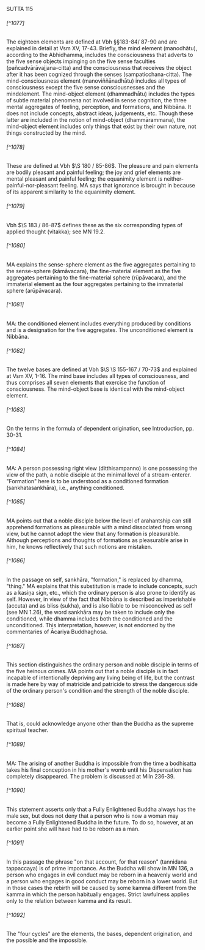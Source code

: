 SUTTA 115

###### [^1077]
The eighteen elements are defined at Vbh §§183-84/ 87-90 and are explained in detail at Vsm XV, 17-43. Briefly, the mind element (manodhātu), according to the Abhidhamma, includes the consciousness that adverts to the five sense objects impinging on the five sense faculties (pañcadvārāvajjana-citta) and the consciousness that receives the object after it has been cognized through the senses (sampaticchana-citta). The mind-consciousness element (manoviññānadhātu) includes all types of consciousness except the five sense consciousnesses and the mindelement. The mind-object element (dhammadhātu) includes the types of subtle material phenomena not involved in sense cognition, the three mental aggregates of feeling, perception, and formations, and Nibbāna. It does not include concepts, abstract ideas, judgements, etc. Though these latter are included in the notion of mind-object (dhammārammana), the mind-object element includes only things that exist by their own nature, not things constructed by the mind.

###### [^1078]
These are defined at Vbh $\S 180 / 85-86$. The pleasure and pain elements are bodily pleasant and painful feeling; the joy and grief elements are mental pleasant and painful feeling; the equanimity element is neither-painful-nor-pleasant feeling. MA says that ignorance is brought in because of its apparent similarity to the equanimity element.

###### [^1079]
Vbh $\S 183 / 86-87$ defines these as the six corresponding types of applied thought (vitakka); see MN 19.2.

###### [^1080]
MA explains the sense-sphere element as the five aggregates pertaining to the sense-sphere (kāmāvacara), the fine-material element as the five aggregates pertaining to the fine-material sphere (rüpāvacara), and the immaterial element as the four aggregates pertaining to the immaterial sphere (arūpāvacara).

###### [^1081]
MA: the conditioned element includes everything produced by conditions and is a designation for the five aggregates. The unconditioned element is Nibbāna.

###### [^1082]
The twelve bases are defined at Vbh $\S \S 155-167 / 70-73$ and explained at Vsm XV, 1-16. The mind base includes
all types of consciousness, and thus comprises all seven elements that exercise the function of consciousness. The mind-object base is identical with the mind-object element.

###### [^1083]
On the terms in the formula of dependent origination, see Introduction, pp. 30-31.

###### [^1084]
MA: A person possessing right view (ditthisampanno) is one possessing the view of the path, a noble disciple at the minimal level of a stream-enterer. "Formation" here is to be understood as a conditioned formation (sankhatasankhāra), i.e., anything conditioned.

###### [^1085]
MA points out that a noble disciple below the level of arahantship can still apprehend formations as pleasurable with a mind dissociated from wrong view, but he cannot adopt the view that any formation is pleasurable. Although perceptions and thoughts of formations as pleasurable arise in him, he knows reflectively that such notions are mistaken.

###### [^1086]
In the passage on self, sankhāra, "formation," is replaced by dhamma, "thing." MA explains that this substitution is made to include concepts, such as a kasiṇa sign, etc., which the ordinary person is also prone to identify as self. However, in view of the fact that Nibbāna is described as imperishable (accuta) and as bliss (sukha), and is also liable to be misconceived as self (see MN 1.26), the word sankhāra may be taken to include only the conditioned, while dhamma includes both the conditioned and the unconditioned. This interpretation, however, is not endorsed by the commentaries of Ācariya Buddhaghosa.

###### [^1087]
This section distinguishes the ordinary person and noble disciple in terms of the five heinous crimes. MA points out that a noble disciple is in fact incapable of intentionally depriving any living being of life, but the contrast is made here by way of matricide and patricide to stress the dangerous side of the ordinary person's condition and the strength of the noble disciple.

###### [^1088]
That is, could acknowledge anyone other than the Buddha as the supreme spiritual teacher.

###### [^1089]
MA: The arising of another Buddha is impossible from the time a bodhisatta takes his final conception in his
mother's womb until his Dispensation has completely disappeared. The problem is discussed at Miln 236-39.

###### [^1090]
This statement asserts only that a Fully Enlightened Buddha always has the male sex, but does not deny that a person who is now a woman may become a Fully Enlightened Buddha in the future. To do so, however, at an earlier point she will have had to be reborn as a man.

###### [^1091]
In this passage the phrase "on that account, for that reason" (tannidana tappaccaya) is of prime importance. As the Buddha will show in MN 136, a person who engages in evil conduct may be reborn in a heavenly world and a person who engages in good conduct may be reborn in a lower world. But in those cases the rebirth will be caused by some kamma different from the kamma in which the person habitually engages. Strict lawfulness applies only to the relation between kamma and its result.

###### [^1092]
The "four cycles" are the elements, the bases, dependent origination, and the possible and the impossible.

